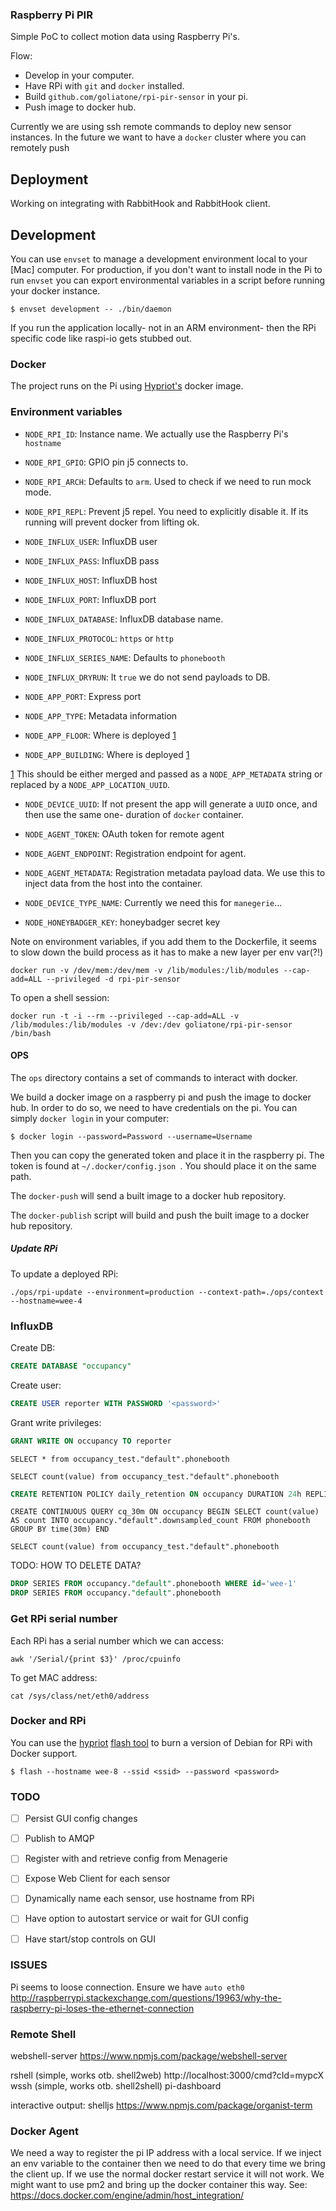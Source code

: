 ### Raspberry Pi PIR 
Simple PoC to collect motion data using Raspberry Pi's.

Flow:

- Develop in your computer.
- Have RPi with `git` and `docker` installed.
- Build `github.com/goliatone/rpi-pir-sensor` in your pi.
- Push image to docker hub.

Currently we are using ssh remote commands to deploy new sensor instances. In the future we want to have a `docker` cluster where you can remotely push 

## Deployment
Working on integrating with RabbitHook and RabbitHook client.

## Development

You can use `envset` to manage a development environment local to your [Mac] computer. For production, if you don't want to install node in the Pi to run `envset` you can export environmental variables in a script before running your docker instance.

```
$ envset development -- ./bin/daemon
```

If you run the application locally- not in an ARM environment- then the RPi specific code like raspi-io gets stubbed out.

### Docker
The project runs on the Pi using [Hypriot's][1] docker image.

### Environment variables

* `NODE_RPI_ID`: Instance name. We actually use the Raspberry Pi's `hostname`
* `NODE_RPI_GPIO`: GPIO pin j5 connects to.
* `NODE_RPI_ARCH`: Defaults to `arm`. Used to check if we need to run mock mode.
* `NODE_RPI_REPL`: Prevent j5 repel. You need to explicitly disable it. If its running will prevent docker from lifting ok.

* `NODE_INFLUX_USER`: InfluxDB user
* `NODE_INFLUX_PASS`: InfluxDB pass
* `NODE_INFLUX_HOST`: InfluxDB host
* `NODE_INFLUX_PORT`: InfluxDB port
* `NODE_INFLUX_DATABASE`: InfluxDB database name. 
* `NODE_INFLUX_PROTOCOL`: `https` or `http`
* `NODE_INFLUX_SERIES_NAME`: Defaults to `phonebooth`
* `NODE_INFLUX_DRYRUN`: It `true` we do not send payloads to DB.

* `NODE_APP_PORT`: Express port
* `NODE_APP_TYPE`: Metadata information
* `NODE_APP_FLOOR`: Where is deployed [1]
* `NODE_APP_BUILDING`: Where is deployed [1]

[1] This should be either merged and passed as a `NODE_APP_METADATA` string or replaced by a `NODE_APP_LOCATION_UUID`.

* `NODE_DEVICE_UUID`: If not present the app will generate a `UUID` once, and then use the same one- duration of `docker` container.

* `NODE_AGENT_TOKEN`: OAuth token for remote agent
* `NODE_AGENT_ENDPOINT`: Registration endpoint for agent.
* `NODE_AGENT_METADATA`: Registration metadata payload data. We use this to inject data from the host into the container.
* `NODE_DEVICE_TYPE_NAME`: Currently we need this for `manegerie`...

* `NODE_HONEYBADGER_KEY`: honeybadger secret key

Note on environment variables, if you add them to the Dockerfile, it seems to slow down the build process as it has to make a new layer per env var(?!)

```
docker run -v /dev/mem:/dev/mem -v /lib/modules:/lib/modules --cap-add=ALL --privileged -d rpi-pir-sensor
```

To open a shell session:
```
docker run -t -i --rm --privileged --cap-add=ALL -v /lib/modules:/lib/modules -v /dev:/dev goliatone/rpi-pir-sensor /bin/bash
```


#### OPS
The `ops` directory contains a set of commands to interact with docker. 

We build a docker image on a raspberry pi and push the image to docker hub. In order to do so, we need to have credentials on the pi. You can simply `docker login` in your computer:

```
$ docker login --password=Password --username=Username
```

Then you can copy the generated token and place it in the raspberry pi. The token is found at `~/.docker/config.json `. You should place it on the same path.

The `docker-push` will send a built image to a docker hub repository.


The `docker-publish` script will build and push the built image to a docker hub repository.

##### Update RPi 

To update a deployed RPi:

```
./ops/rpi-update --environment=production --context-path=./ops/context --hostname=wee-4
```

### InfluxDB

Create DB:

```sql
CREATE DATABASE "occupancy"
```


Create user:

```sql
CREATE USER reporter WITH PASSWORD '<password>'
```

Grant write privileges:
```sql
GRANT WRITE ON occupancy TO reporter
```


```
SELECT * from occupancy_test."default".phonebooth
```

```
SELECT count(value) from occupancy_test."default".phonebooth
```

```sql
CREATE RETENTION POLICY daily_retention ON occupancy DURATION 24h REPLICATION 1 DEFAULT
```

```
CREATE CONTINUOUS QUERY cq_30m ON occupancy BEGIN SELECT count(value) AS count INTO occupancy."default".downsampled_count FROM phonebooth GROUP BY time(30m) END
```


```
SELECT count(value) from occupancy_test."default".phonebooth
```


TODO: HOW TO DELETE DATA?
```sql
DROP SERIES FROM occupancy."default".phonebooth WHERE id='wee-1'
DROP SERIES FROM occupancy."default".phonebooth
```


### Get RPi serial number

Each RPi has a serial number which we can access:
```
awk '/Serial/{print $3}' /proc/cpuinfo
```

To get MAC address:
```
cat /sys/class/net/eth0/address
```


### Docker and RPi

You can use the [hypriot][hypriot] [flash tool][hft] to burn a version of Debian for RPi with Docker support.

```
$ flash --hostname wee-8 --ssid <ssid> --password <password>
```

### TODO

- [ ] Persist GUI config changes
- [ ] Publish to AMQP
- [ ] Register with and retrieve config from Menagerie
- [ ] Expose Web Client for each sensor
- [ ] Dynamically name each sensor, use hostname from RPi
- [ ] Have option to autostart service or wait for GUI config
- [ ] Have start/stop controls on GUI



[1]: http://blog.hypriot.com

<!--
`https://hub.docker.com/r/goliatone/rpi-pir-sensor/`
-->

### ISSUES
Pi seems to loose connection. Ensure we have `auto eth0`
http://raspberrypi.stackexchange.com/questions/19963/why-the-raspberry-pi-loses-the-ethernet-connection


[hft]:https://github.com/hypriot/flash
[hypriot]:http://blog.hypriot.com/downloads/



### Remote Shell
webshell-server https://www.npmjs.com/package/webshell-server

rshell (simple, works otb. shell2web) http://localhost:3000/cmd?cId=mypcX
wssh (simple, works otb. shell2shell)
pi-dashboard

interactive output:
shelljs
https://www.npmjs.com/package/organist-term


### Docker Agent 
We need a way to register the pi IP address with a local service.
If we inject an env variable to the container then we need to do that every time we bring the client up. If we use the normal docker restart service it will not work.
We might want to use pm2 and bring up the docker container this way. 
See:
https://docs.docker.com/engine/admin/host_integration/
